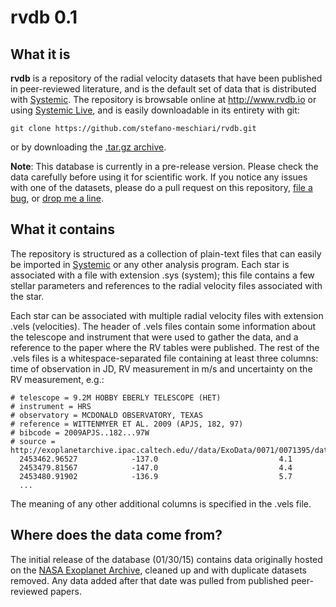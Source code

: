 # rvdb 0.1

## What it is
**rvdb** is a repository of the radial velocity datasets that have been published in peer-reviewed literature, and is the default set of data that is distributed with [Systemic](http://www.stefanom.org/systemic). The repository is browsable online at http://www.rvdb.io or using [Systemic Live](http://www.stefanom.org/systemic-online), and is easily downloadable in its entirety with git:

```
git clone https://github.com/stefano-meschiari/rvdb.git
```
or by downloading the [.tar.gz archive](https://github.com/stefano-meschiari/rvdb/raw/master/rvdb.tar.gz).

**Note**: This database is currently in a pre-release version. Please check the data carefully before using it for scientific work. If you notice any issues with one of the datasets, please do a pull request on this repository, [file a bug](https://github.com/stefano-meschiari/rvdb/issues), or [drop me a line](http://www.stefanom.org).

## What it contains
The repository is structured as a collection of plain-text files that can easily be imported in [Systemic](http://www.stefanom.org/systemic) or any other analysis program. Each star is associated with a file with extension .sys (system); this file contains a few stellar parameters and references to the radial velocity files associated with the star.

Each star can be associated with multiple radial velocity files with extension .vels (velocities). The header of .vels files contain some information about the telescope and instrument that were used to gather the data, and a reference to the paper where the RV tables were published. The rest of the .vels files is a whitespace-separated file containing at least three columns: time of observation in JD, RV measurement in m/s and uncertainty on the RV measurement, e.g.:

```
# telescope = 9.2M HOBBY EBERLY TELESCOPE (HET)
# instrument = HRS
# observatory = MCDONALD OBSERVATORY, TEXAS
# reference = WITTENMYER ET AL. 2009 (APJS, 182, 97)
# bibcode = 2009APJS..182...97W
# source = http://exoplanetarchive.ipac.caltech.edu//data/ExoData/0071/0071395/data/UID_0071395_RVC_003.tbl
  2453462.96527            -137.0                           4.1
  2453479.81567            -147.0                           4.4
  2453480.91902            -136.9                           5.7
  ...
```

The meaning of any other additional columns is specified in the .vels file.

## Where does the data come from?
The initial release of the database (01/30/15) contains data originally hosted on the [NASA Exoplanet Archive](http://exoplanetarchive.ipac.caltech.edu), cleaned up and with duplicate datasets removed. Any data added after that date was pulled from published peer-reviewed papers.
